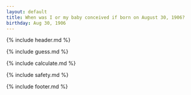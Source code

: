 ```yaml
---
layout: default
title: When was I or my baby conceived if born on August 30, 1906?
birthday: Aug 30, 1906
---
```


{% include header.md %}

{% include guess.md %}

{% include calculate.md %}

{% include safety.md %}

{% include footer.md %}



